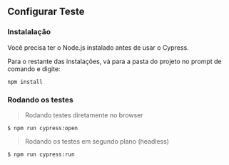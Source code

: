 ## Configurar Teste

### Instalalação

Você precisa ter o Node.js instalado antes de usar o Cypress.

Para o restante das instalações, vá para a pasta do projeto no prompt de comando e digite:

`npm install`

### Rodando os testes

> Rodando testes diretamente no browser

```shell
$ npm run cypress:open
```

> Rodando os testes em segundo plano (headless)

```shell
$ npm run cypress:run
